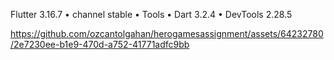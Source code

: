 Flutter 3.16.7 • channel stable • Tools • Dart 3.2.4 • DevTools 2.28.5




https://github.com/ozcantolgahan/herogamesassignment/assets/64232780/2e7230ee-b1e9-470d-a752-41771adfc9bb

